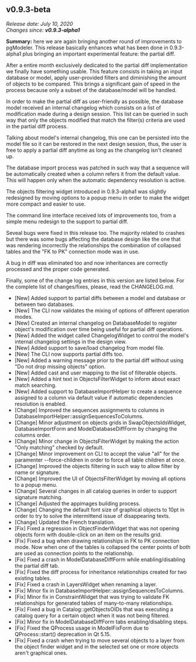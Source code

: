 v0.9.3-beta
------

<em>Release date: July 10, 2020</em><br/>
<em>Changes since: <strong>v0.9.3-alpha1</strong></em><br/>

<strong>Summary:</strong> here we are again bringing another round of improvements to pgModeler. This release basically enhances what has been done in 0.9.3-alpha1 plus bringing an important experimental feature: the partial diff.<br/>

After a entire month exclusively dedicated to the partial diff implementation we finally have something usable. This feature consists in taking an input database or model, apply user-provided filters and diminishing the amount of objects to be compared. This brings a significant gain of speed in the process because only a subset of the database/model will be handled. <br/>

In order to make the partial diff as user-friendly as possible, the database model received an internal changelog which consists on a list of modification made during a design session. This list can be queried in such way that only the objects modified that match the filter(s) criteria are used in the partial diff process. </br>

Talking about model's internal changelog, this one can be persisted into the model file so it can be restored in the next design session, thus, the user is free to apply a partial diff anytime as long as the changelog isn't cleaned up. <br/>

The database import process was patched in such way that a sequence will be automatically created when a column refers it from the default value. This will happen only when the automatic dependency resolution is active.  <br/>

The objects filtering widget introduced in 0.9.3-alpha1 was slightly redesigned by moving options to a popup menu in order to make the widget more compact and easier to use. <br/>

The command line interface received lots of improvements too, from a simple menu redesign to the support to partial diff.

Seveal bugs were fixed in this release too. The majority related to crashes but there was some bugs affecting the database design like the one that was rendering incorrectly the relationships the combination of collapsed tables and the "FK to PK" connection mode was in use. <br/>

A bug in diff was eliminated too and now inheritances are correctly processed and the proper code generated. <br/>

Finally, some of the change log entries in this version are listed below. For the complete list of changes/fixes, please, read the CHANGELOG.md. <br/>

* [New] Added support to partial diffs between a model and database or between two databases.
* [New] The CLI now validates the mixing of options of different operation modes.
* [New] Created an internal changelog on DatabaseModel to register object's modification over time being useful for partial diff operations.
* [New] Added the widget called ChangelogWidget to control the model's internal changelog settings in the design view.
* [New] Added support to save/load changelog from model file.
* [New] The CLI now supports partial diffs too.
* [New] Added a warning message prior to the partial diff without using "Do not drop missing objects" option.
* [New] Added cast and user mapping to the list of filterable objects.
* [New] Added a hint text in ObjectsFilterWidget to inform about exact match searching.
* [New] Added support to DatabaseImportHelper to create a sequence assigned to a column via default value if automatic dependencies resolution is enabled.
* [Change] Improved the sequences assignments to columns in DatabaseImportHelper::assignSequencesToColumns.
* [Change] Minor adjustment on objects grids in SwapObjectsIdsWidget, DatabaseImportForm and ModelDatabaseDiffForm by changing the columns order.
* [Change] Minor change in ObjectsFilterWidget by making the action "Only matching" checked by default.
* [Change] Minor improvement on CLI to accept the value "all" for the paramenter --force-children in order to force all table children at once.
* [Change] Improved the objects filtering in such way to allow filter by name or signature.
* [Change] Improved the UI of ObjectsFilterWidget by moving all options to a popup menu.
* [Change] Several changes in all catalog queries in order to support signature matching.
* [Change] Adjusted the appimages building process.
* [Change] Changing the default font size of graphical objects to 10pt in order to try to solve the intermittend issue of disappearing texts.
* [Change] Updated the French translation.
* [Fix] Fixed a regression in ObjectFinderWidget that was not opening objects form with double-click on an item on the results grid.
* [Fix] Fixed a bug when drawing relationships in FK to PK connection mode. Now when one of the tables is collapsed the center points of both are used as connection points to the relationship.
* [Fix] Fixed a crash in ModelDatabaseDiffForm while enabling/disabling the partial diff tab.
* [Fix] Fixed the diff process for inheritance relationships created for two existing tables.
* [Fix] Fixed a crash in LayersWidget when renaming a layer.
* [Fix] Minor fix in DatabaseImportHelper::assignSequencesToColumns.
* [Fix] Minor fix in ConstraintWidget that was trying to validate FK relationships for generated tables of many-to-many relationships.
* [Fix] Fixed a bug in Catalog::getObjectsOIDs that was executing a catalog query for a certain object when it was not being filtered.
* [Fix] Minor fix in ModelDatabaseDiffForm tabs enabling/disabling steps.
* [Fix] Fixed the QProcess usage in ModelFixForm due to QProcess::start() deprecation in Qt 5.15.
* [Fix] Fixed a crash when trying to move several objects to a layer from the object finder widget and in the selected set one or more objects aren't graphical ones.
